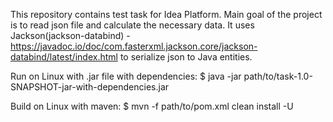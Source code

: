 This repository contains test task for Idea Platform.
Main goal of the project is to read json file and calculate the necessary data.
It uses Jackson(jackson-databind) - https://javadoc.io/doc/com.fasterxml.jackson.core/jackson-databind/latest/index.html to serialize json to Java entities.

Run on Linux with .jar file with dependencies:
$ java -jar path/to/task-1.0-SNAPSHOT-jar-with-dependencies.jar

Build on Linux with maven:
$ mvn -f path/to/pom.xml clean install -U
